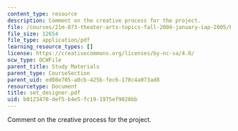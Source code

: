 ```yaml
---
content_type: resource
description: Comment on the creative process for the project.
file: /courses/21m-873-theater-arts-topics-fall-2004-january-iap-2005/b0123470def5b4e5fc191975ef9028bb_set_designer.pdf
file_size: 12654
file_type: application/pdf
learning_resource_types: []
license: https://creativecommons.org/licenses/by-nc-sa/4.0/
ocw_type: OCWFile
parent_title: Study Materials
parent_type: CourseSection
parent_uid: ed08e705-a0cb-425b-fec6-178c4a073ad8
resourcetype: Document
title: set_designer.pdf
uid: b0123470-def5-b4e5-fc19-1975ef9028bb
---
```

Comment on the creative process for the project.
